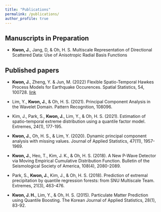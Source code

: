 ```yaml
---
title: "Publications"
permalink: /publications/
author_profile: true
---
```



## Manuscripts in Preparation

- **Kwon, J.**, Jang, D, & Oh, H. S. Multiscale Representation of Directional Scattered Data: Use of Anisotropic Radial Basis Functions

## Published papers

- **Kwon, J.**, Zheng, Y. & Jun, M. (2022) Flexible Spatio-Temporal Hawkes Process Models for Earthquake Occurences. Spatial Statistics, 54, 100728. [link](https://arxiv.org/abs/2210.08053) 

- Lim, Y., **Kwon, J.**, & Oh, H. S. (2021). Principal Component Analysis in the Wavelet Domain. Pattern Recognition, 108096.
- Kim, J., Park, S., **Kwon, J.**, Lim, Y., & Oh, H. S. (2021). Estimation of spatio-temporal extreme distribution using a quantile factor model. Extremes, 24(1), 177-195.
- **Kwon, J.**, Oh, H. S., & Lim, Y. (2020). Dynamic principal component analysis with missing values. Journal of Applied Statistics, 47(11), 1957-1969.
- **Kwon, J.**, Heo, T., Kim, J. K., & Oh, H. S. (2018). A New P‐Wave Detector via Moving Empirical Cumulative Distribution Function. Bulletin of the Seismological Society of America, 108(4), 2080-2089.
- Park, S., **Kwon, J.**, Kim, J., & Oh, H. S. (2018). Prediction of extremal precipitation by quantile regression forests: from SNU Multiscale Team. Extremes, 21(3), 463-476.
- **Kwon, J. H.**, Lim, Y., & Oh, H. S. (2015). Particulate Matter Prediction using Quantile Boosting. The Korean Journal of Applied Statistics, 28(1), 83-92.
